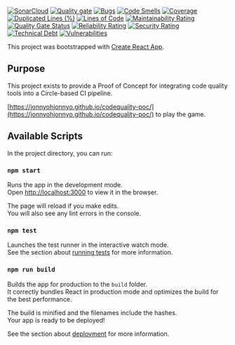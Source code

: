[![SonarCloud](https://sonarcloud.io/images/project_badges/sonarcloud-orange.svg)](https://sonarcloud.io/dashboard?id=quotecenter_codequality-poc)
[![Quality gate](https://sonarcloud.io/api/project_badges/quality_gate?project=quotecenter_codequality-poc)](https://sonarcloud.io/dashboard?id=quotecenter_codequality-poc)
[![Bugs](https://sonarcloud.io/api/project_badges/measure?project=quotecenter_codequality-poc&metric=bugs)](https://sonarcloud.io/dashboard?id=quotecenter_codequality-poc)
[![Code Smells](https://sonarcloud.io/api/project_badges/measure?project=quotecenter_codequality-poc&metric=code_smells)](https://sonarcloud.io/dashboard?id=quotecenter_codequality-poc)
[![Coverage](https://sonarcloud.io/api/project_badges/measure?project=quotecenter_codequality-poc&metric=coverage)](https://sonarcloud.io/dashboard?id=quotecenter_codequality-poc)
[![Duplicated Lines (%)](https://sonarcloud.io/api/project_badges/measure?project=quotecenter_codequality-poc&metric=duplicated_lines_density)](https://sonarcloud.io/dashboard?id=quotecenter_codequality-poc)
[![Lines of Code](https://sonarcloud.io/api/project_badges/measure?project=quotecenter_codequality-poc&metric=ncloc)](https://sonarcloud.io/dashboard?id=quotecenter_codequality-poc)
[![Maintainability Rating](https://sonarcloud.io/api/project_badges/measure?project=quotecenter_codequality-poc&metric=sqale_rating)](https://sonarcloud.io/dashboard?id=quotecenter_codequality-poc)
[![Quality Gate Status](https://sonarcloud.io/api/project_badges/measure?project=quotecenter_codequality-poc&metric=alert_status)](https://sonarcloud.io/dashboard?id=quotecenter_codequality-poc)
[![Reliability Rating](https://sonarcloud.io/api/project_badges/measure?project=quotecenter_codequality-poc&metric=reliability_rating)](https://sonarcloud.io/dashboard?id=quotecenter_codequality-poc)
[![Security Rating](https://sonarcloud.io/api/project_badges/measure?project=quotecenter_codequality-poc&metric=security_rating)](https://sonarcloud.io/dashboard?id=quotecenter_codequality-poc)
[![Technical Debt](https://sonarcloud.io/api/project_badges/measure?project=quotecenter_codequality-poc&metric=sqale_index)](https://sonarcloud.io/dashboard?id=quotecenter_codequality-poc)
[![Vulnerabilities](https://sonarcloud.io/api/project_badges/measure?project=quotecenter_codequality-poc&metric=vulnerabilities)](https://sonarcloud.io/dashboard?id=quotecenter_codequality-poc)


This project was bootstrapped with [Create React App](https://github.com/facebook/create-react-app).

## Purpose

This project exists to provide a Proof of Concept for integrating code quality tools into a Circle-based CI pipeline.

[https://jonnyohjonnyo.github.io/codequality-poc/](https://jonnyohjonnyo.github.io/codequality-poc/) to play the game.

## Available Scripts

In the project directory, you can run:

### `npm start`

Runs the app in the development mode.<br />
Open [http://localhost:3000](http://localhost:3000) to view it in the browser.

The page will reload if you make edits.<br />
You will also see any lint errors in the console.

### `npm test`

Launches the test runner in the interactive watch mode.<br />
See the section about [running tests](https://facebook.github.io/create-react-app/docs/running-tests) for more information.

### `npm run build`

Builds the app for production to the `build` folder.<br />
It correctly bundles React in production mode and optimizes the build for the best performance.

The build is minified and the filenames include the hashes.<br />
Your app is ready to be deployed!

See the section about [deployment](https://facebook.github.io/create-react-app/docs/deployment) for more information.
